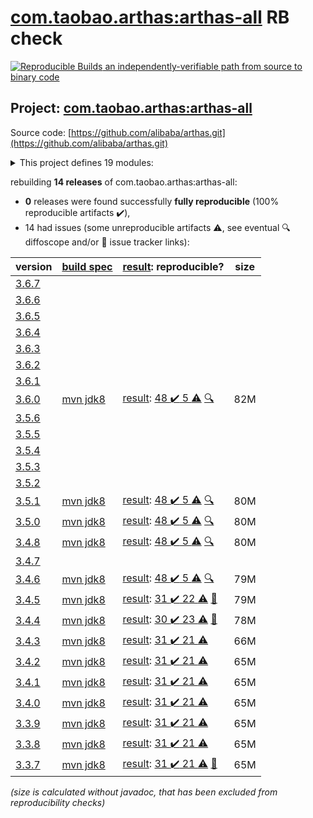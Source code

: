 [com.taobao.arthas:arthas-all](https://central.sonatype.com/artifact/com.taobao.arthas/arthas-all/versions) RB check
=======

[![Reproducible Builds](https://reproducible-builds.org/images/logos/rb.svg) an independently-verifiable path from source to binary code](https://reproducible-builds.org/)

## Project: [com.taobao.arthas:arthas-all](https://central.sonatype.com/artifact/com.taobao.arthas/arthas-all/versions)

Source code: [https://github.com/alibaba/arthas.git](https://github.com/alibaba/arthas.git)

<details><summary>This project defines 19 modules:</summary>

* [com.taobao.arthas:arthas-agent](https://search.maven.org/artifact/com.taobao.arthas/arthas-agent/)
* [com.taobao.arthas:arthas-agent-attach](https://search.maven.org/artifact/com.taobao.arthas/arthas-agent-attach/)
* [com.taobao.arthas:arthas-all](https://search.maven.org/artifact/com.taobao.arthas/arthas-all/)
* [com.taobao.arthas:arthas-boot](https://search.maven.org/artifact/com.taobao.arthas/arthas-boot/)
* [com.taobao.arthas:arthas-bytekit](https://search.maven.org/artifact/com.taobao.arthas/arthas-bytekit/)
* [com.taobao.arthas:arthas-client](https://search.maven.org/artifact/com.taobao.arthas/arthas-client/)
* [com.taobao.arthas:arthas-common](https://search.maven.org/artifact/com.taobao.arthas/arthas-common/)
* [com.taobao.arthas:arthas-core](https://search.maven.org/artifact/com.taobao.arthas/arthas-core/)
* [com.taobao.arthas:arthas-demo](https://search.maven.org/artifact/com.taobao.arthas/arthas-demo/)
* [com.taobao.arthas:arthas-memorycompiler](https://search.maven.org/artifact/com.taobao.arthas/arthas-memorycompiler/)
* [com.taobao.arthas:arthas-packaging](https://search.maven.org/artifact/com.taobao.arthas/arthas-packaging/)
* [com.taobao.arthas:arthas-site](https://search.maven.org/artifact/com.taobao.arthas/arthas-site/)
* [com.taobao.arthas:arthas-spring-boot-starter](https://search.maven.org/artifact/com.taobao.arthas/arthas-spring-boot-starter/)
* [com.taobao.arthas:arthas-spy](https://search.maven.org/artifact/com.taobao.arthas/arthas-spy/)
* [com.taobao.arthas:arthas-testcase](https://search.maven.org/artifact/com.taobao.arthas/arthas-testcase/)
* [com.taobao.arthas:arthas-tunnel-client](https://search.maven.org/artifact/com.taobao.arthas/arthas-tunnel-client/)
* [com.taobao.arthas:arthas-tunnel-common](https://search.maven.org/artifact/com.taobao.arthas/arthas-tunnel-common/)
* [com.taobao.arthas:arthas-tunnel-server](https://search.maven.org/artifact/com.taobao.arthas/arthas-tunnel-server/)
* [com.taobao.arthas:math-game](https://search.maven.org/artifact/com.taobao.arthas/math-game/)
</details>

rebuilding **14 releases** of com.taobao.arthas:arthas-all:
- **0** releases were found successfully **fully reproducible** (100% reproducible artifacts :heavy_check_mark:),
- 14 had issues (some unreproducible artifacts :warning:, see eventual :mag: diffoscope and/or :memo: issue tracker links):

| version | [build spec](/BUILDSPEC.md) | [result](https://reproducible-builds.org/docs/jvm/): reproducible? | size |
| -- | --------- | ------ | -- |
| [3.6.7](https://search.maven.org/artifact/com.taobao.arthas/arthas-all/3.6.7/pom) | | | |
| [3.6.6](https://search.maven.org/artifact/com.taobao.arthas/arthas-all/3.6.6/pom) | | | |
| [3.6.5](https://search.maven.org/artifact/com.taobao.arthas/arthas-all/3.6.5/pom) | | | |
| [3.6.4](https://search.maven.org/artifact/com.taobao.arthas/arthas-all/3.6.4/pom) | | | |
| [3.6.3](https://search.maven.org/artifact/com.taobao.arthas/arthas-all/3.6.3/pom) | | | |
| [3.6.2](https://search.maven.org/artifact/com.taobao.arthas/arthas-all/3.6.2/pom) | | | |
| [3.6.1](https://search.maven.org/artifact/com.taobao.arthas/arthas-all/3.6.1/pom) | | | |
| [3.6.0](https://search.maven.org/artifact/com.taobao.arthas/arthas-all/3.6.0/pom) | [mvn jdk8](arthas-3.6.0.buildspec) | [result](arthas-all-3.6.0.buildinfo): [48 :heavy_check_mark:  5 :warning:](arthas-all-3.6.0.buildcompare) [:mag:](arthas-all-3.6.0.diffoscope) | 82M |
| [3.5.6](https://search.maven.org/artifact/com.taobao.arthas/arthas-all/3.5.6/pom) | | | |
| [3.5.5](https://search.maven.org/artifact/com.taobao.arthas/arthas-all/3.5.5/pom) | | | |
| [3.5.4](https://search.maven.org/artifact/com.taobao.arthas/arthas-all/3.5.4/pom) | | | |
| [3.5.3](https://search.maven.org/artifact/com.taobao.arthas/arthas-all/3.5.3/pom) | | | |
| [3.5.2](https://search.maven.org/artifact/com.taobao.arthas/arthas-all/3.5.2/pom) | | | |
| [3.5.1](https://search.maven.org/artifact/com.taobao.arthas/arthas-all/3.5.1/pom) | [mvn jdk8](arthas-3.5.1.buildspec) | [result](arthas-all-3.5.1.buildinfo): [48 :heavy_check_mark:  5 :warning:](arthas-all-3.5.1.buildcompare) [:mag:](arthas-all-3.5.1.diffoscope) | 80M |
| [3.5.0](https://search.maven.org/artifact/com.taobao.arthas/arthas-all/3.5.0/pom) | [mvn jdk8](arthas-3.5.0.buildspec) | [result](arthas-all-3.5.0.buildinfo): [48 :heavy_check_mark:  5 :warning:](arthas-all-3.5.0.buildcompare) [:mag:](https://github.com/jvm-repo-rebuild/reproducible-central/blob/master/content/com/taobao/arthas/arthas-all-3.5.0.diffoscope) | 80M |
| [3.4.8](https://search.maven.org/artifact/com.taobao.arthas/arthas-all/3.4.8/pom) | [mvn jdk8](arthas-3.4.8.buildspec) | [result](arthas-all-3.4.8.buildinfo): [48 :heavy_check_mark:  5 :warning:](arthas-all-3.4.8.buildcompare) [:mag:](https://github.com/jvm-repo-rebuild/reproducible-central/blob/master/content/com/taobao/arthas/arthas-all-3.4.8.diffoscope) | 80M |
| [3.4.7](https://search.maven.org/artifact/com.taobao.arthas/arthas-all/3.4.7/pom) | | | |
| [3.4.6](https://search.maven.org/artifact/com.taobao.arthas/arthas-all/3.4.6/pom) | [mvn jdk8](arthas-3.4.6.buildspec) | [result](arthas-all-3.4.6.buildinfo): [48 :heavy_check_mark:  5 :warning:](arthas-all-3.4.6.buildcompare) [:mag:](https://github.com/jvm-repo-rebuild/reproducible-central/blob/master/content/com/taobao/arthas/arthas-all-3.4.6.diffoscope) | 79M |
| [3.4.5](https://search.maven.org/artifact/com.taobao.arthas/arthas-all/3.4.5/pom) | [mvn jdk8](arthas-3.4.5.buildspec) | [result](arthas-all-3.4.5.buildinfo): [31 :heavy_check_mark:  22 :warning:](arthas-all-3.4.5.buildcompare) [:memo:](https://github.com/alibaba/arthas/pull/1604) | 79M |
| [3.4.4](https://search.maven.org/artifact/com.taobao.arthas/arthas-all/3.4.4/pom) | [mvn jdk8](arthas-3.4.4.buildspec) | [result](arthas-all-3.4.4.buildinfo): [30 :heavy_check_mark:  23 :warning:](arthas-all-3.4.4.buildcompare) [:memo:](https://github.com/alibaba/arthas/pull/1604) | 78M |
| [3.4.3](https://search.maven.org/artifact/com.taobao.arthas/arthas-all/3.4.3/pom) | [mvn jdk8](arthas-3.4.3.buildspec) | [result](arthas-tunnel-server-3.4.3.buildinfo): [31 :heavy_check_mark:  21 :warning:](arthas-tunnel-server-3.4.3.buildcompare) | 66M |
| [3.4.2](https://search.maven.org/artifact/com.taobao.arthas/arthas-all/3.4.2/pom) | [mvn jdk8](arthas-3.4.2.buildspec) | [result](arthas-tunnel-server-3.4.2.buildinfo): [31 :heavy_check_mark:  21 :warning:](arthas-tunnel-server-3.4.2.buildcompare) | 65M |
| [3.4.1](https://search.maven.org/artifact/com.taobao.arthas/arthas-all/3.4.1/pom) | [mvn jdk8](arthas-3.4.1.buildspec) | [result](arthas-tunnel-server-3.4.1.buildinfo): [31 :heavy_check_mark:  21 :warning:](arthas-tunnel-server-3.4.1.buildcompare) | 65M |
| [3.4.0](https://search.maven.org/artifact/com.taobao.arthas/arthas-all/3.4.0/pom) | [mvn jdk8](arthas-3.4.0.buildspec) | [result](arthas-tunnel-server-3.4.0.buildinfo): [31 :heavy_check_mark:  21 :warning:](arthas-tunnel-server-3.4.0.buildcompare) | 65M |
| [3.3.9](https://search.maven.org/artifact/com.taobao.arthas/arthas-all/3.3.9/pom) | [mvn jdk8](arthas-3.3.9.buildspec) | [result](arthas-tunnel-server-3.3.9.buildinfo): [31 :heavy_check_mark:  21 :warning:](arthas-tunnel-server-3.3.9.buildcompare) | 65M |
| [3.3.8](https://search.maven.org/artifact/com.taobao.arthas/arthas-all/3.3.8/pom) | [mvn jdk8](arthas-3.3.8.buildspec) | [result](arthas-tunnel-server-3.3.8.buildinfo): [31 :heavy_check_mark:  21 :warning:](arthas-tunnel-server-3.3.8.buildcompare) | 65M |
| [3.3.7](https://search.maven.org/artifact/com.taobao.arthas/arthas-all/3.3.7/pom) | [mvn jdk8](arthas-3.3.7.buildspec) | [result](arthas-tunnel-server-3.3.7.buildinfo): [31 :heavy_check_mark:  21 :warning:](arthas-tunnel-server-3.3.7.buildcompare) [:memo:](https://github.com/alibaba/arthas/commit/20f31d47f23b2ac79ea7cb335e335d5e7b1a552a) | 65M |

<i>(size is calculated without javadoc, that has been excluded from reproducibility checks)</i>
